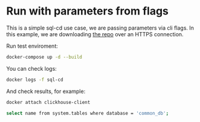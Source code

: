 # Run with parameters from flags
This is a simple sql-cd use case, we are passing parameters via cli flags. In this example, we are downloading [the repo](https://github.com/orginux/sql-cd-test) over an HTTPS connection.

Run test enviroment:
```bash
docker-compose up -d --build
```

You can check logs:
```bash
docker logs -f sql-cd
```

And check results, for example:
```bash
docker attach clickhouse-client
```

```bash
select name from system.tables where database = 'common_db';
```
